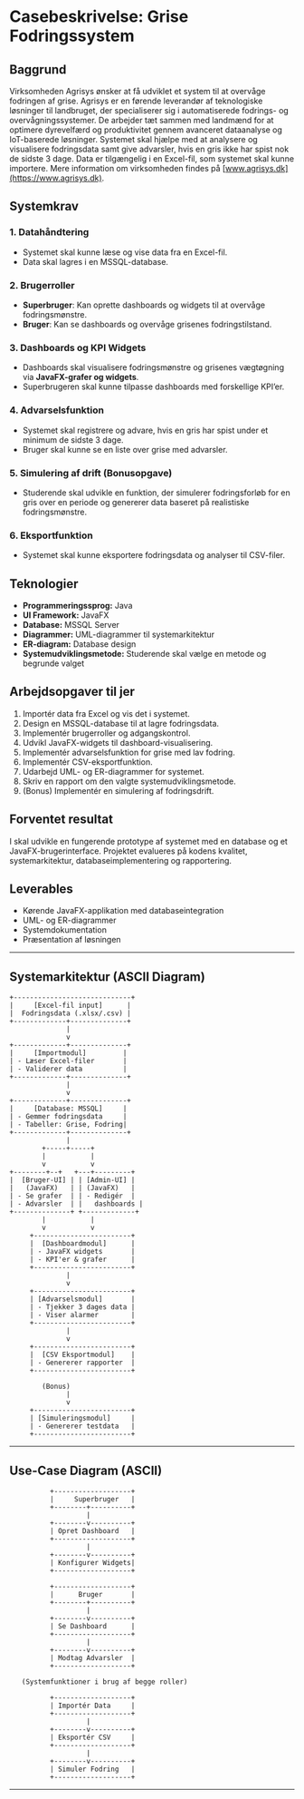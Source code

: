 # Casebeskrivelse: Grise Fodringssystem

## Baggrund

Virksomheden Agrisys ønsker at få udviklet et system til at overvåge fodringen af grise. Agrisys er en førende leverandør af teknologiske løsninger til landbruget, der specialiserer sig i automatiserede fodrings- og overvågningssystemer. De arbejder tæt sammen med landmænd for at optimere dyrevelfærd og produktivitet gennem avanceret dataanalyse og IoT-baserede løsninger. Systemet skal hjælpe med at analysere og visualisere fodringsdata samt give advarsler, hvis en gris ikke har spist nok de sidste 3 dage. Data er tilgængelig i en Excel-fil, som systemet skal kunne importere. Mere information om virksomheden findes på [www.agrisys.dk](https://www.agrisys.dk).

## Systemkrav

### 1. Datahåndtering

- Systemet skal kunne læse og vise data fra en Excel-fil.
- Data skal lagres i en MSSQL-database.

### 2. Brugerroller

- **Superbruger**: Kan oprette dashboards og widgets til at overvåge fodringsmønstre.
- **Bruger**: Kan se dashboards og overvåge grisenes fodringstilstand.

### 3. Dashboards og KPI Widgets

- Dashboards skal visualisere fodringsmønstre og grisenes vægtøgning via **JavaFX-grafer og widgets**.
- Superbrugeren skal kunne tilpasse dashboards med forskellige KPI’er.

### 4. Advarselsfunktion

- Systemet skal registrere og advare, hvis en gris har spist under et minimum de sidste 3 dage.
- Bruger skal kunne se en liste over grise med advarsler.

### 5. Simulering af drift (Bonusopgave)

- Studerende skal udvikle en funktion, der simulerer fodringsforløb for en gris over en periode og genererer data baseret på realistiske fodringsmønstre.

### 6. Eksportfunktion

- Systemet skal kunne eksportere fodringsdata og analyser til CSV-filer.

## Teknologier

- **Programmeringssprog:** Java
- **UI Framework:** JavaFX
- **Database:** MSSQL Server
- **Diagrammer:** UML-diagrammer til systemarkitektur
- **ER-diagram:** Database design
- **Systemudviklingsmetode:** Studerende skal vælge en metode og begrunde valget

## Arbejdsopgaver til jer

1. Importér data fra Excel og vis det i systemet.
2. Design en MSSQL-database til at lagre fodringsdata.
3. Implementér brugerroller og adgangskontrol.
4. Udvikl JavaFX-widgets til dashboard-visualisering.
5. Implementér advarselsfunktion for grise med lav fodring.
6. Implementér CSV-eksportfunktion.
7. Udarbejd UML- og ER-diagrammer for systemet.
8. Skriv en rapport om den valgte systemudviklingsmetode.
9. (Bonus) Implementér en simulering af fodringsdrift.

## Forventet resultat

I skal udvikle en fungerende prototype af systemet med en database og et JavaFX-brugerinterface. Projektet evalueres på kodens kvalitet, systemarkitektur, databaseimplementering og rapportering.

## Leverables

- Kørende JavaFX-applikation med databaseintegration
- UML- og ER-diagrammer
- Systemdokumentation
- Præsentation af løsningen

---

## Systemarkitektur (ASCII Diagram)

```
+-----------------------------+
|     [Excel-fil input]      |
|  Fodringsdata (.xlsx/.csv) |
+-------------+--------------+
              |
              v
+-------------+--------------+
|     [Importmodul]         |
| - Læser Excel-filer       |
| - Validerer data          |
+-------------+--------------+
              |
              v
+-------------+--------------+
|     [Database: MSSQL]     |
| - Gemmer fodringsdata     |
| - Tabeller: Grise, Fodring|
+-------------+--------------+
              |
        +-----+-----+
        |           |
        v           v
+--------+--+   +---+---------+
|  [Bruger-UI] | | [Admin-UI] |
|   (JavaFX)   | | (JavaFX)   |
| - Se grafer  | | - Redigér  |
| - Advarsler  | |   dashboards |
+--------------+ +-------------+
        |           |
        v           v
     +------------------------+
     |  [Dashboardmodul]      |
     | - JavaFX widgets       |
     | - KPI'er & grafer      |
     +------------------------+
              |
              v
     +------------------------+
     | [Advarselsmodul]       |
     | - Tjekker 3 dages data |
     | - Viser alarmer        |
     +------------------------+
              |
              v
     +------------------------+
     |  [CSV Eksportmodul]    |
     | - Genererer rapporter  |
     +------------------------+

        (Bonus)
              |
              v
     +------------------------+
     | [Simuleringsmodul]     |
     | - Genererer testdata   |
     +------------------------+
```

---

## Use-Case Diagram (ASCII)

```
          +-------------------+
          |     Superbruger   |
          +--------+----------+
                   |
          +--------v----------+
          | Opret Dashboard   |
          +-------------------+
                   |
          +--------v----------+
          | Konfigurer Widgets|
          +-------------------+

          +-------------------+
          |      Bruger       |
          +--------+----------+
                   |
          +--------v----------+
          | Se Dashboard      |
          +-------------------+
                   |
          +--------v----------+
          | Modtag Advarsler  |
          +-------------------+

   (Systemfunktioner i brug af begge roller)

          +-------------------+
          | Importér Data     |
          +-------------------+
                   |
          +--------v----------+
          | Eksportér CSV     |
          +-------------------+
                   |
          +--------v----------+
          | Simuler Fodring   |
          +-------------------+
```

---

